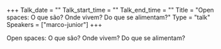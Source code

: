 +++
Talk_date = ""
Talk_start_time = ""
Talk_end_time = ""
Title = "Open spaces: O que são? Onde vivem? Do que se alimentam?"
Type = "talk"
Speakers = ["marco-junior"]
+++

Open spaces: O que são? Onde vivem? Do que se alimentam?
